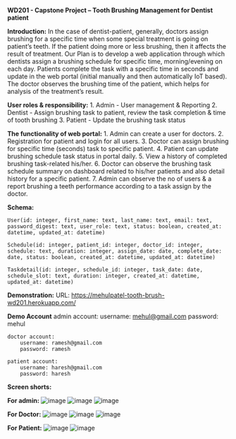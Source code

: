 **WD201 - Capstone Project – Tooth Brushing Management for Dentist patient**

**Introduction:**
    In the case of dentist-patient, generally, doctors assign brushing for a specific time when some special treatment is going on patient’s teeth. If the patient doing more or less brushing, then it affects the result of treatment. Our Plan is to develop a web application through which dentists assign a brushing schedule for specific time, morning/evening on each day. Patients complete the task with a specific time in seconds and update in the web portal (initial manually and then automatically IoT based). The doctor observes the brushing time of the patient, which helps for analysis of the treatment’s result.

**User roles & responsibility:**
    1.	Admin -	User management & Reporting
    2.	Dentist - Assign brushing task to patient, review the task completion & time of tooth brushing
    3.	Patient - Update the brushing task status

**The functionality of web portal:**
    1.	Admin can create a user for doctors.
    2.	Registration for patient and login for all users.
    3.	Doctor can assign brushing for specific time (seconds) task to specific patient.
    4.	Patient can update brushing schedule task status in portal daily.
    5.	View a history of completed brushing task-related his/her.
    6.	Doctor can observe the brushing task schedule summary on dashboard related to his/her patients and also detail history for a specific patient.
    7.	Admin can observe the no of users & a report brushing a teeth performance according to a task assign by the doctor.

**Schema:**
    
    User(id: integer, first_name: text, last_name: text, email: text, password_digest: text, user_role: text, status: boolean, created_at: datetime, updated_at: datetime)

    Schedule(id: integer, patient_id: integer, doctor_id: integer, schedule: text, duration: integer, assign_date: date, complete_date: date, status: boolean, created_at: datetime, updated_at: datetime)
    
    Taskdetail(id: integer, schedule_id: integer, task_date: date, schedule_slot: text, duration: integer, created_at: datetime, updated_at: datetime)

**Demonstration:**
    URL: https://mehulpatel-tooth-brush-wd201.herokuapp.com/
    
**Demo Account**
    admin account: 
        username: mehul@gmail.com 
        password: mehul

    doctor account: 
        username: ramesh@gmail.com 
        password: ramesh

    patient account: 
        username: haresh@gmail.com 
        password: haresh
    

**Screen shorts:**

**For admin:**
![image](https://user-images.githubusercontent.com/13706065/136441952-05c69b27-9f9b-48b5-a41b-a4db02e6947e.png)
![image](https://user-images.githubusercontent.com/13706065/136441998-5c827d17-4eb6-483d-a0d8-e1f9db5932d6.png)
![image](https://user-images.githubusercontent.com/13706065/136442083-3dd0e5b7-c758-4562-a5ab-1b49c39113b5.png)

**For Doctor:**
![image](https://user-images.githubusercontent.com/13706065/136440753-fed6cab4-20c1-4518-b00a-4644eefe9de4.png)
![image](https://user-images.githubusercontent.com/13706065/136440806-b6ae99b7-ecf1-49c0-9638-4950e6fc9d40.png)
![image](https://user-images.githubusercontent.com/13706065/136440871-eec37075-268d-4216-98b3-132c47d96565.png)

**For Patient:**
![image](https://user-images.githubusercontent.com/13706065/136442289-b4e58faa-48ab-48b8-9d59-347ec2a626a7.png)
![image](https://user-images.githubusercontent.com/13706065/136442364-ce838e84-6d34-45a2-ac13-642e38677cc8.png)





